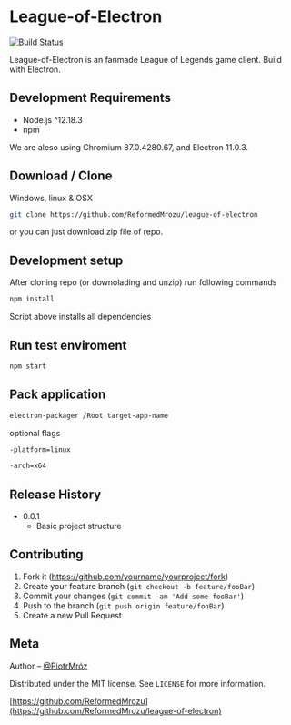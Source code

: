 # League-of-Electron
[![Build Status][travis-image]][travis-url]

League-of-Electron is an fanmade League of Legends game client. Build with Electron.
## Development Requirements

- Node.js ^12.18.3
- npm

We are aleso using  Chromium 87.0.4280.67, and Electron 11.0.3.

## Download / Clone

Windows, linux & OSX 

```sh
git clone https://github.com/ReformedMrozu/league-of-electron
```

or you can just download zip file of repo.

## Development setup

After cloning repo (or downolading and unzip) run following commands

```sh
npm install
```
Script above installs all dependencies

## Run test enviroment

```sh
npm start
```

## Pack application

```sh
electron-packager /Root target-app-name 
```

optional flags
```sh
-platform=linux 
```
```sh
-arch=x64
```

## Release History

* 0.0.1
    * Basic project structure

## Contributing

1. Fork it (<https://github.com/yourname/yourproject/fork>)
2. Create your feature branch (`git checkout -b feature/fooBar`)
3. Commit your changes (`git commit -am 'Add some fooBar'`)
4. Push to the branch (`git push origin feature/fooBar`)
5. Create a new Pull Request

<!-- Markdown link & img dfn's -->
[npm-image]: https://img.shields.io/npm/v/datadog-metrics.svg?style=flat-square
[npm-url]: https://npmjs.org/package/datadog-metrics
[travis-image]: https://img.shields.io/travis/dbader/node-datadog-metrics/master.svg?style=flat-square
[travis-url]: https://travis-ci.org/dbader/node-datadog-metrics
[wiki]: https://github.com/yourname/yourproject/wiki


## Meta

Author – [@PiotrMróz](https://twitter.com/ReformedMrozu) 

Distributed under the MIT license. See ``LICENSE`` for more information.

[https://github.com/ReformedMrozu](https://github.com/ReformedMrozu/league-of-electron)